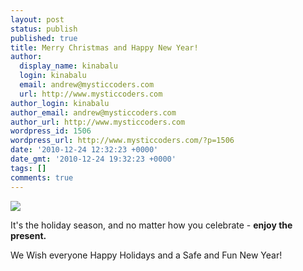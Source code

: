 ```yaml
---
layout: post
status: publish
published: true
title: Merry Christmas and Happy New Year!
author:
  display_name: kinabalu
  login: kinabalu
  email: andrew@mysticcoders.com
  url: http://www.mysticcoders.com
author_login: kinabalu
author_email: andrew@mysticcoders.com
author_url: http://www.mysticcoders.com
wordpress_id: 1506
wordpress_url: http://www.mysticcoders.com/?p=1506
date: '2010-12-24 12:32:23 +0000'
date_gmt: '2010-12-24 19:32:23 +0000'
tags: []
comments: true
---
```

<p><img src="http://www.mysticcoders.com/wp-content/uploads/2010/12/IMG_3744.jpg" border="0" /></p>
<p>It's the holiday season, and no matter how you celebrate - <strong>enjoy the present.</strong></p>
<p>We Wish everyone Happy Holidays and a Safe and Fun New Year!</p>
